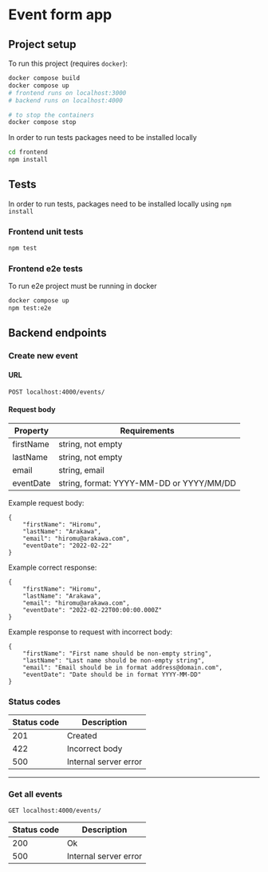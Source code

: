 # Event form app

## Project setup

To run this project (requires `docker`): 
```bash
docker compose build
docker compose up
# frontend runs on localhost:3000
# backend runs on localhost:4000

# to stop the containers
docker compose stop
```

In order to run tests packages need to be installed locally
```bash
cd frontend
npm install
```

## Tests
In order to run tests, packages need to be installed locally using `npm install`

### Frontend unit tests
```bash
npm test
```

### Frontend e2e tests
To run e2e project must be running in docker 
```bash
docker compose up
npm test:e2e
```

## Backend endpoints 
### Create new event

#### URL
```
POST localhost:4000/events/
```

#### Request body

| Property | Requirements |
| ----------- | ----------- |
| firstName | string, not empty |
| lastName | string, not empty |
| email | string, email |
| eventDate | string, format: YYYY-MM-DD or YYYY/MM/DD |


Example request body: 
```
{
    "firstName": "Hiromu",
    "lastName": "Arakawa",
    "email": "hiromu@arakawa.com",
    "eventDate": "2022-02-22"
}
```


Example correct response: 
```
{
    "firstName": "Hiromu",
    "lastName": "Arakawa",
    "email": "hiromu@arakawa.com",
    "eventDate": "2022-02-22T00:00:00.000Z"
}
```

Example response to request with incorrect body:

```
{
    "firstName": "First name should be non-empty string",
    "lastName": "Last name should be non-empty string",
    "email": "Email should be in format address@domain.com",
    "eventDate": "Date should be in format YYYY-MM-DD"
}
```

### Status codes

| Status code | Description |
| ----------- | ----------- |
| 201 | Created |
| 422 | Incorrect body |
| 500 | Internal server error |


---


### Get all events

```
GET localhost:4000/events/
```

| Status code | Description |
| ----------- | ----------- |
| 200 | Ok |
| 500 | Internal server error |


